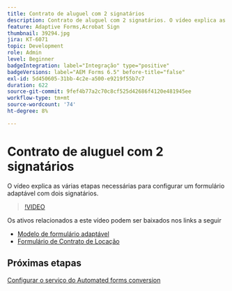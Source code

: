 ```yaml
---
title: Contrato de aluguel com 2 signatários
description: Contrato de aluguel com 2 signatários. O vídeo explica as várias etapas necessárias para configurar um formulário adaptável com dois signatários.
feature: Adaptive Forms,Acrobat Sign
thumbnail: 39294.jpg
jira: KT-6071
topic: Development
role: Admin
level: Beginner
badgeIntegration: label="Integração" type="positive"
badgeVersions: label="AEM Forms 6.5" before-title="false"
exl-id: 5d450605-31bb-4c2e-a500-e9219f55b7c7
duration: 622
source-git-commit: 9fef4b77a2c70c8cf525d42686f4120e481945ee
workflow-type: tm+mt
source-wordcount: '74'
ht-degree: 8%

---
```


# Contrato de aluguel com 2 signatários

O vídeo explica as várias etapas necessárias para configurar um formulário adaptável com dois signatários.

>[!VIDEO](https://video.tv.adobe.com/v/39294?quality=12&learn=on)

Os ativos relacionados a este vídeo podem ser baixados nos links a seguir

* [Modelo de formulário adaptável](assets/tenancy-agreement-template.zip)
* [Formulário de Contrato de Locação](assets/rental-agreement-form.zip)

## Próximas etapas

[Configurar o serviço do Automated forms conversion](./configure-automated-forms-conversion-service.md)